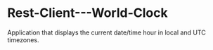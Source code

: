 # Rest-Client---World-Clock
Application that displays the current date/time hour in local and UTC timezones.
